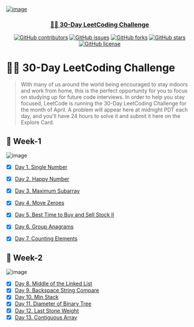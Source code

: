 <p align="center">
  <a href="" rel="noopener">
  
 ![image](https://user-images.githubusercontent.com/40190772/79063297-fc6f8500-7ca0-11ea-9d45-31227a68c19b.png)

 
</p>
<h3 align="center">🏃‍♂️ 30-Day LeetCoding Challenge </h3>
<div align="center">

[![GitHub contributors](https://img.shields.io/github/contributors/AbdallahHemdan/30-Day-leetCode-challenge)](https://github.com/AbdallahHemdan/30-Day-leetCode-challenge/contributors)
[![GitHub issues](https://img.shields.io/github/issues/AbdallahHemdan/30-Day-leetCode-challenge)](https://github.com/AbdallahHemdan/30-Day-leetCode-challenge/issues)
[![GitHub forks](https://img.shields.io/github/forks/AbdallahHemdan/30-Day-leetCode-challenge)](https://github.com/AbdallahHemdan/30-Day-leetCode-challenge/network)
[![GitHub stars](https://img.shields.io/github/stars/AbdallahHemdan/30-Day-leetCode-challenge)](https://github.com/AbdallahHemdan/30-Day-leetCode-challenge/stargazers)
[![GitHub license](https://img.shields.io/github/license/AbdallahHemdan/30-Day-leetCode-challenge)](https://github.com/AbdallahHemdan/30-Day-leetCode-challenge/blob/master/LICENSE)

</div>

# 🏃‍♂️ 30-Day LeetCoding Challenge

> With many of us around the world being encouraged to stay indoors and work from home, this is the perfect opportunity for you to focus on studying up for future code interviews. In order to help you stay focused, LeetCode is running the 30-Day LeetCoding Challenge for the month of April. A problem will appear here at midnight PDT each day, and you'll have 24 hours to solve it and submit it here on the Explore Card.

## 🎉 Week-1

![image](https://user-images.githubusercontent.com/40190772/78643375-77592a00-78b4-11ea-8037-6ee1bc9d7520.png)

- [x] [Day 1. Single Number](https://github.com/AbdallahHemdan/30-Day-leetCode-challenge/blob/master/Week%201%20April%201st%E2%80%93April%207th/Day%201.%20Single%20Number.cpp)
- [x] [Day 2. Happy Number](https://github.com/AbdallahHemdan/30-Day-leetCode-challenge/blob/master/Week%201%20April%201st%E2%80%93April%207th/Day%202.%20Happy%20Number.cpp)
- [x] [Day 3. Maximum Subarray](https://github.com/AbdallahHemdan/30-Day-leetCode-challenge/blob/master/Week%201%20April%201st%E2%80%93April%207th/Day%203.%20Maximum%20Subarray.cpp)
- [x] [Day 4. Move Zeroes](https://github.com/AbdallahHemdan/30-Day-leetCode-challenge/blob/master/Week%201%20April%201st%E2%80%93April%207th/Day%204.%20Move%20Zeroes.cpp)
- [x] [Day 5. Best Time to Buy and Sell Stock II](https://github.com/AbdallahHemdan/30-Day-leetCode-challenge/blob/master/Week%201%20April%201st%E2%80%93April%207th/Day%205.%20Best%20Time%20to%20Buy%20and%20Sell%20Stock%20II.cpp)
- [x] [Day 6. Group Anagrams](https://github.com/AbdallahHemdan/30-Day-leetCode-challenge/blob/master/Week%201%20April%201st%E2%80%93April%207th/Day%206.%20Group%20Anagrams.cpp)
- [x] [Day 7. Counting Elements](https://github.com/AbdallahHemdan/30-Day-leetCode-challenge/blob/master/Week%201%20April%201st%E2%80%93April%207th/Day%207.%20Counting%20Elements.cpp)



## 🎉 Week-2

![image](https://user-images.githubusercontent.com/40190772/79063257-c16d5180-7ca0-11ea-98d6-fd1815b6981b.png)


- [x] [Day 8. Middle of the Linked List](https://github.com/AbdallahHemdan/30-Day-leetCode-challenge/blob/master/Week%202:%20April%208th%E2%80%93April%2014th/Day%208.%20Middle%20of%20the%20Linked%20List.cpp)
- [x] [Day 9. Backspace String Compare](https://github.com/AbdallahHemdan/30-Day-leetCode-challenge/blob/master/Week%202:%20April%208th%E2%80%93April%2014th/Day%209.%20Backspace%20String%20Compare.cpp)
- [x] [Day 10. Min Stack](https://github.com/AbdallahHemdan/30-Day-leetCode-Challenge/blob/master/Week%202:%20April%208th%E2%80%93April%2014th/Day%2010.%20Min%20Stack.cpp)
- [x] [Day 11. Diameter of Binary Tree](https://github.com/AbdallahHemdan/30-Day-leetCode-Challenge/blob/master/Week%202:%20April%208th%E2%80%93April%2014th/Day%2011.%20Diameter%20of%20Binary%20Tree.cpp)
- [x] [Day 12. Last Stone Weight](https://github.com/AbdallahHemdan/30-Day-leetCode-Challenge/blob/master/Week%202:%20April%208th%E2%80%93April%2014th/Day%2012.%20Last%20Stone%20Weight.cpp)
- [x] [Day 13. Contiguous Array](https://github.com/AbdallahHemdan/30-Day-leetCode-Challenge/blob/master/Week%202:%20April%208th%E2%80%93April%2014th/Day%2013.%20Contiguous%20Array.cpp)
